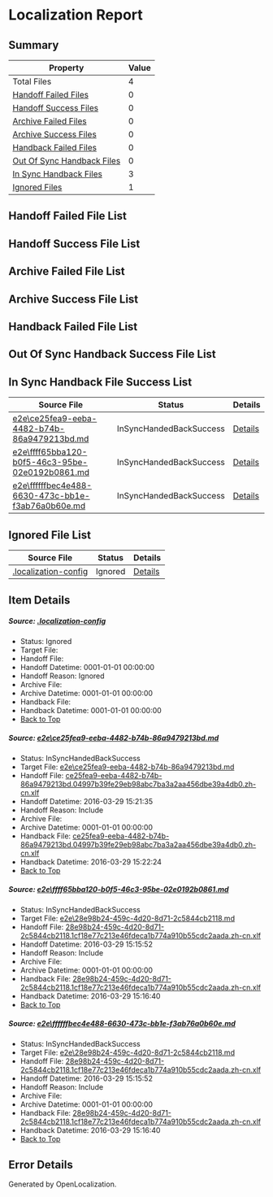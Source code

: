 # <a name='report-top'></a> Localization Report

## Summary
 Property | Value 
 -------- | ----- 
 Total Files | 4
[ Handoff Failed Files ](#handoff-failed-list)| 0
[ Handoff Success Files ](#handoff-success-list)| 0
[ Archive Failed Files ](#archive-failed-list)| 0
[ Archive Success Files ](#archive-success-list)| 0
[ Handback Failed Files ](#handback-failed-list)| 0
[ Out Of Sync Handback Files ](#outofsync-handback-success-list)| 0
[ In Sync Handback Files ](#insync-handback-success-list)| 3
[ Ignored Files ](#ignored-list)| 1

## <a name='handoff-failed-list'></a> Handoff Failed File List

## <a name='handoff-success-list'></a> Handoff Success File List

## <a name='archive-failed-list'></a> Archive Failed File List

## <a name='archive-success-list'></a> Archive Success File List

## <a name='handback-failed-list'></a> Handback Failed File List

## <a name='outofsync-handback-success-list'></a> Out Of Sync Handback Success File List

## <a name='insync-handback-success-list'></a> In Sync Handback File Success List
 Source File | Status | Details 
 ----------- | ------ | ------- 
 [e2e\ce25fea9-eeba-4482-b74b-86a9479213bd.md](https://github.com/OpenLocalizationTest/oltest/blob/0ccd4554bc5e334fae14a4233403e8a41e64bea8/e2e/ce25fea9-eeba-4482-b74b-86a9479213bd.md) | InSyncHandedBackSuccess | [Details](#c8c4c0379df16b93daf8ca564579b542e746ef841)
 [e2e\ffff65bba120-b0f5-46c3-95be-02e0192b0861.md](https://github.com/OpenLocalizationTest/oltest/blob/0ccd4554bc5e334fae14a4233403e8a41e64bea8/e2e/ffff65bba120-b0f5-46c3-95be-02e0192b0861.md) | InSyncHandedBackSuccess | [Details](#29f3e42ced5a388a2e23be62c510e804c2842b7f2)
 [e2e\ffffffbec4e488-6630-473c-bb1e-f3ab76a0b60e.md](https://github.com/OpenLocalizationTest/oltest/blob/0ccd4554bc5e334fae14a4233403e8a41e64bea8/e2e/ffffffbec4e488-6630-473c-bb1e-f3ab76a0b60e.md) | InSyncHandedBackSuccess | [Details](#29f3e42ced5a388a2e23be62c510e804c2842b7f3)

## <a name='ignored-list'></a> Ignored File List
 Source File | Status | Details 
 ----------- | ------ | ------- 
 [.localization-config](https://github.com/OpenLocalizationTest/oltest/blob/0ccd4554bc5e334fae14a4233403e8a41e64bea8/.localization-config) | Ignored | [Details](#66aca4b1c2f43b14ec41e0e427345df94af1d5e10)

## Item Details
##### <a name='66aca4b1c2f43b14ec41e0e427345df94af1d5e10'></a> Source: [.localization-config](https://github.com/OpenLocalizationTest/oltest/blob/0ccd4554bc5e334fae14a4233403e8a41e64bea8/.localization-config)
* Status: Ignored
* Target File: 
* Handoff File: 
* Handoff Datetime: 0001-01-01 00:00:00
* Handoff Reason: Ignored
* Archive File: 
* Archive Datetime: 0001-01-01 00:00:00
* Handback File: 
* Handback Datetime: 0001-01-01 00:00:00
* [Back to Top](#report-top)

##### <a name='c8c4c0379df16b93daf8ca564579b542e746ef841'></a> Source: [e2e\ce25fea9-eeba-4482-b74b-86a9479213bd.md](https://github.com/OpenLocalizationTest/oltest/blob/0ccd4554bc5e334fae14a4233403e8a41e64bea8/e2e/ce25fea9-eeba-4482-b74b-86a9479213bd.md)
* Status: InSyncHandedBackSuccess
* Target File: [e2e\ce25fea9-eeba-4482-b74b-86a9479213bd.md](https://github.com/OpenLocalizationTestOrg/oltest.zh-cn/blob/171891b1eba3983501f52bbbe89a6e2aaee9a6c7/e2e/ce25fea9-eeba-4482-b74b-86a9479213bd.md)
* Handoff File: [ce25fea9-eeba-4482-b74b-86a9479213bd.04997b39fe29eb98abc7ba3a2aa456dbe39a4db0.zh-cn.xlf](https://github.com/OpenLocalizationTestOrg/olhandoff-e2e/blob/640d0fc5a985d0f2427a5193ccf8a82e81beb811/ol-handoff/OpenLocalizationTestOrg/oltest.zh-cn/ci/ht/ce25fea9-eeba-4482-b74b-86a9479213bd.04997b39fe29eb98abc7ba3a2aa456dbe39a4db0.zh-cn.xlf)
* Handoff Datetime: 2016-03-29 15:21:35
* Handoff Reason: Include
* Archive File: 
* Archive Datetime: 0001-01-01 00:00:00
* Handback File: [ce25fea9-eeba-4482-b74b-86a9479213bd.04997b39fe29eb98abc7ba3a2aa456dbe39a4db0.zh-cn.xlf](https://github.com/OpenLocalizationTestOrg/olhandback-e2e/blob/0bbdc96c2351aeba47c7f6686304d4416b1b5e5f/ol-handback/OpenLocalizationTestOrg/oltest.zh-cn/ci/ht/ce25fea9-eeba-4482-b74b-86a9479213bd.04997b39fe29eb98abc7ba3a2aa456dbe39a4db0.zh-cn.xlf)
* Handback Datetime: 2016-03-29 15:22:24
* [Back to Top](#report-top)

##### <a name='29f3e42ced5a388a2e23be62c510e804c2842b7f2'></a> Source: [e2e\ffff65bba120-b0f5-46c3-95be-02e0192b0861.md](https://github.com/OpenLocalizationTest/oltest/blob/0ccd4554bc5e334fae14a4233403e8a41e64bea8/e2e/ffff65bba120-b0f5-46c3-95be-02e0192b0861.md)
* Status: InSyncHandedBackSuccess
* Target File: [e2e\28e98b24-459c-4d20-8d71-2c5844cb2118.md](https://github.com/OpenLocalizationTestOrg/oltest.zh-cn/blob/0845fcc32d0277b48cb44428f26444d2223730bb/e2e/28e98b24-459c-4d20-8d71-2c5844cb2118.md)
* Handoff File: [28e98b24-459c-4d20-8d71-2c5844cb2118.1cf18e77c213e46fdeca1b774a910b55cdc2aada.zh-cn.xlf](https://github.com/OpenLocalizationTestOrg/olhandoff-e2e/blob/6eba9b47852dc09352fd5b7e459195180f312a3f/ol-handoff/OpenLocalizationTestOrg/oltest.zh-cn/ci/ht/28e98b24-459c-4d20-8d71-2c5844cb2118.1cf18e77c213e46fdeca1b774a910b55cdc2aada.zh-cn.xlf)
* Handoff Datetime: 2016-03-29 15:15:52
* Handoff Reason: Include
* Archive File: 
* Archive Datetime: 0001-01-01 00:00:00
* Handback File: [28e98b24-459c-4d20-8d71-2c5844cb2118.1cf18e77c213e46fdeca1b774a910b55cdc2aada.zh-cn.xlf](https://github.com/OpenLocalizationTestOrg/olhandback-e2e/blob/ad3decd935b289e1d02c55b005768c20c47bebe0/ol-handback/OpenLocalizationTestOrg/oltest.zh-cn/ci/ht/28e98b24-459c-4d20-8d71-2c5844cb2118.1cf18e77c213e46fdeca1b774a910b55cdc2aada.zh-cn.xlf)
* Handback Datetime: 2016-03-29 15:16:40
* [Back to Top](#report-top)

##### <a name='29f3e42ced5a388a2e23be62c510e804c2842b7f3'></a> Source: [e2e\ffffffbec4e488-6630-473c-bb1e-f3ab76a0b60e.md](https://github.com/OpenLocalizationTest/oltest/blob/0ccd4554bc5e334fae14a4233403e8a41e64bea8/e2e/ffffffbec4e488-6630-473c-bb1e-f3ab76a0b60e.md)
* Status: InSyncHandedBackSuccess
* Target File: [e2e\28e98b24-459c-4d20-8d71-2c5844cb2118.md](https://github.com/OpenLocalizationTestOrg/oltest.zh-cn/blob/0845fcc32d0277b48cb44428f26444d2223730bb/e2e/28e98b24-459c-4d20-8d71-2c5844cb2118.md)
* Handoff File: [28e98b24-459c-4d20-8d71-2c5844cb2118.1cf18e77c213e46fdeca1b774a910b55cdc2aada.zh-cn.xlf](https://github.com/OpenLocalizationTestOrg/olhandoff-e2e/blob/6eba9b47852dc09352fd5b7e459195180f312a3f/ol-handoff/OpenLocalizationTestOrg/oltest.zh-cn/ci/ht/28e98b24-459c-4d20-8d71-2c5844cb2118.1cf18e77c213e46fdeca1b774a910b55cdc2aada.zh-cn.xlf)
* Handoff Datetime: 2016-03-29 15:15:52
* Handoff Reason: Include
* Archive File: 
* Archive Datetime: 0001-01-01 00:00:00
* Handback File: [28e98b24-459c-4d20-8d71-2c5844cb2118.1cf18e77c213e46fdeca1b774a910b55cdc2aada.zh-cn.xlf](https://github.com/OpenLocalizationTestOrg/olhandback-e2e/blob/ad3decd935b289e1d02c55b005768c20c47bebe0/ol-handback/OpenLocalizationTestOrg/oltest.zh-cn/ci/ht/28e98b24-459c-4d20-8d71-2c5844cb2118.1cf18e77c213e46fdeca1b774a910b55cdc2aada.zh-cn.xlf)
* Handback Datetime: 2016-03-29 15:16:40
* [Back to Top](#report-top)


## Error Details

Generated by OpenLocalization.
